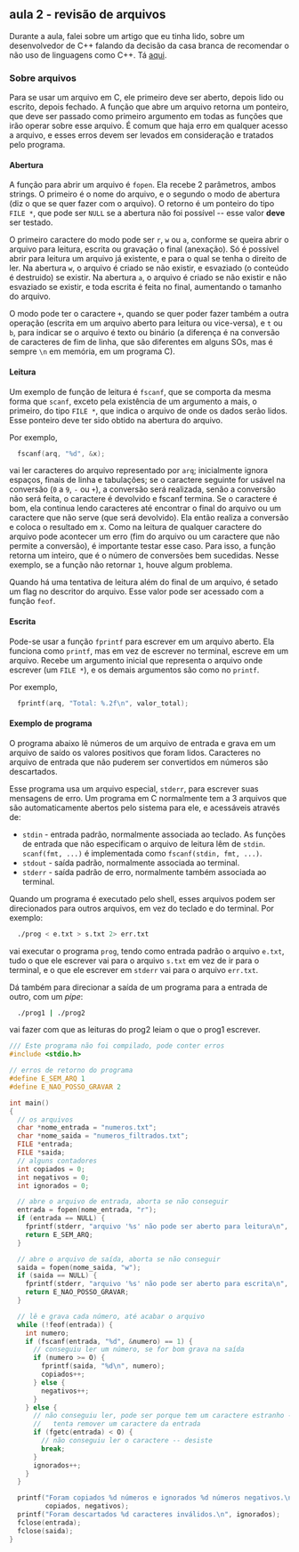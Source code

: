 ## aula 2 - revisão de arquivos

Durante a aula, falei sobre um artigo que eu tinha lido, sobre um desenvolvedor de C++ falando da decisão da casa branca de recomendar o não uso de linguagens como C++. Tá [aqui](https://herbsutter.com/2024/03/11/safety-in-context/).

### Sobre arquivos

Para se usar um arquivo em C, ele primeiro deve ser aberto, depois lido ou escrito, depois fechado.
A função que abre um arquivo retorna um ponteiro, que deve ser passado como primeiro argumento em todas as funções que irão operar sobre esse arquivo.
É comum que haja erro em qualquer acesso a arquivo, e esses erros devem ser levados em consideração e tratados pelo programa.

#### Abertura

A função para abrir um arquivo é `fopen`.
Ela recebe 2 parâmetros, ambos strings.
O primeiro é o nome do arquivo, e o segundo o modo de abertura (diz o que se quer fazer com o arquivo).
O retorno é um ponteiro do tipo `FILE *`, que pode ser `NULL` se a abertura não foi possível -- esse valor **deve** ser testado.

O primeiro caractere do modo pode ser `r`, `w` ou `a`, conforme se queira abrir o arquivo para leitura, escrita ou gravação o final (anexação).
Só é possível abrir para leitura um arquivo já existente, e para o qual se tenha o direito de ler.
Na abertura `w`, o arquivo é criado se não existir, e esvaziado (o conteúdo é destruido) se existir.
Na abertura `a`, o arquivo é criado se não existir e não esvaziado se existir, e toda escrita é feita no final, aumentando o tamanho do arquivo.

O modo pode ter o caractere `+`, quando se quer poder fazer também a outra operação (escrita em um arquivo aberto para leitura ou vice-versa), e `t` ou `b`, para indicar se o arquivo é texto ou binário (a diferença é na conversão de caracteres de fim de linha, que são diferentes em alguns SOs, mas é sempre `\n` em memória, em um programa C).

#### Leitura

Um exemplo de função de leitura é `fscanf`, que se comporta da mesma forma que `scanf`, exceto pela existência de um argumento a mais, o primeiro, do tipo `FILE *`, que indica o arquivo de onde os dados serão lidos.
Esse ponteiro deve ter sido obtido na abertura do arquivo.

Por exemplo, 
```c
  fscanf(arq, "%d", &x);
```
vai ler caracteres do arquivo representado por `arq`; inicialmente ignora espaços, finais de linha e tabulações; se o caractere seguinte for usável na conversão (`0` a `9`, `-` ou `+`), a conversão será realizada, senão a conversão não será feita, o caractere é devolvido e fscanf termina. Se o caractere é bom, ela continua lendo caracteres até encontrar o final do arquivo ou um caractere que não serve (que será devolvido). Ela então realiza a conversão e coloca o resultado em x.
Como na leitura de qualquer caractere do arquivo pode acontecer um erro (fim do arquivo ou um caractere que não permite a conversão), é importante testar esse caso.
Para isso, a função retorna um inteiro, que é o número de conversões bem sucedidas. Nesse exemplo, se a função não retornar `1`, houve algum problema.

Quando há uma tentativa de leitura além do final de um arquivo, é setado um flag no descritor do arquivo. Esse valor pode ser acessado com a função `feof`.


#### Escrita

Pode-se usar a função `fprintf` para escrever em um arquivo aberto.
Ela funciona como `printf`, mas em vez de escrever no terminal, escreve em um arquivo.
Recebe um argumento inicial que representa o arquivo onde escrever (um `FILE *`), e os demais argumentos são como no `printf`.

Por exemplo,
```c
  fprintf(arq, "Total: %.2f\n", valor_total);
```

#### Exemplo de programa

O programa abaixo lê números de um arquivo de entrada e grava em um arquivo de saído os valores positivos que foram lidos. Caracteres no arquivo de entrada que não puderem ser convertidos em números são descartados.

Esse programa usa um arquivo especial, `stderr`, para escrever suas mensagens de erro.
Um programa em C normalmente tem a 3 arquivos que são automaticamente abertos pelo sistema para ele, e acessáveis através de:
- `stdin` - entrada padrão, normalmente associada ao teclado. As funções de entrada que não especificam o arquivo de leitura lêm de `stdin`. `scanf(fmt, ...)` é implementada como `fscanf(stdin, fmt, ...)`.
- `stdout` - saída padrão, normalmente associada ao terminal.
- `stderr` - saída padrão de erro, normalmente também associada ao terminal.

Quando um programa é executado pelo shell, esses arquivos podem ser direcionados para outros arquivos, em vez do teclado e do terminal. Por exemplo:
```bash
  ./prog < e.txt > s.txt 2> err.txt
```
vai executar o programa `prog`, tendo como entrada padrão o arquivo `e.txt`, tudo o que ele escrever vai para o arquivo `s.txt` em vez de ir para o terminal, e o que ele escrever em `stderr` vai para o arquivo `err.txt`.

Dá também para direcionar a saída de um programa para a entrada de outro, com um *pipe*:
```bash
  ./prog1 | ./prog2
```
vai fazer com que as leituras do prog2 leiam o que o prog1 escrever.

```c
/// Este programa não foi compilado, pode conter erros
#include <stdio.h>

// erros de retorno do programa
#define E_SEM_ARQ 1
#define E_NAO_POSSO_GRAVAR 2

int main()
{
  // os arquivos
  char *nome_entrada = "numeros.txt";
  char *nome_saida = "numeros_filtrados.txt";
  FILE *entrada;
  FILE *saida;
  // alguns contadores
  int copiados = 0;
  int negativos = 0;
  int ignorados = 0;

  // abre o arquivo de entrada, aborta se não conseguir
  entrada = fopen(nome_entrada, "r");
  if (entrada == NULL) {
    fprintf(stderr, "arquivo '%s' não pode ser aberto para leitura\n", nome_entrada);
    return E_SEM_ARQ;
  }

  // abre o arquivo de saída, aborta se não conseguir
  saida = fopen(nome_saida, "w");
  if (saida == NULL) {
    fprintf(stderr, "arquivo '%s' não pode ser aberto para escrita\n", nome_saida);
    return E_NAO_POSSO_GRAVAR;
  }

  // lê e grava cada número, até acabar o arquivo
  while (!feof(entrada)) {
    int numero;
    if (fscanf(entrada, "%d", &numero) == 1) {
      // conseguiu ler um número, se for bom grava na saída
      if (numero >= O) {
        fprintf(saida, "%d\n", numero);
        copiados++;
      } else {
        negativos++;
      }
    } else {
      // não conseguiu ler, pode ser porque tem um caractere estranho --
      //   tenta remover um caractere da entrada
      if (fgetc(entrada) < O) {
        // não conseguiu ler o caractere -- desiste
        break;
      }
      ignorados++;
    }
  }

  printf("Foram copiados %d números e ignorados %d números negativos.\n",
         copiados, negativos);
  printf("Foram descartados %d caracteres inválidos.\n", ignorados);
  fclose(entrada);
  fclose(saida);
}
```

